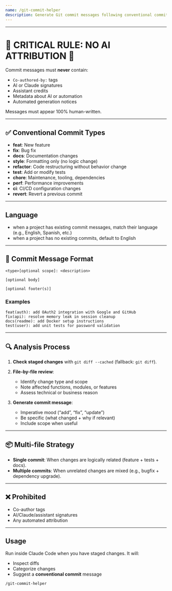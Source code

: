 ```yaml
---
name: /git-commit-helper
description: Generate Git commit messages following conventional commit standards. Analyzes staged changes and outputs human-like commit messages with no AI attribution.
---
```


---

# 🚨 CRITICAL RULE: NO AI ATTRIBUTION 🚨

Commit messages must **never** contain:

- `Co-authored-by:` tags
- AI or Claude signatures
- Assistant credits
- Metadata about AI or automation
- Automated generation notices

Messages must appear 100% human-written.

---

## ✅ Conventional Commit Types

- **feat**: New feature
- **fix**: Bug fix
- **docs**: Documentation changes
- **style**: Formatting only (no logic change)
- **refactor**: Code restructuring without behavior change
- **test**: Add or modify tests
- **chore**: Maintenance, tooling, dependencies
- **perf**: Performance improvements
- **ci**: CI/CD configuration changes
- **revert**: Revert a previous commit

---

## Language

- when a project has existing commit messages, match their language (e.g., English, Spanish, etc.)
- when a project has no existing commits, default to English

---

## 📝 Commit Message Format

```
<type>[optional scope]: <description>

[optional body]

[optional footer(s)]
```

### Examples

```
feat(auth): add OAuth2 integration with Google and GitHub
fix(api): resolve memory leak in session cleanup
docs(readme): add Docker setup instructions
test(user): add unit tests for password validation
```

---

## 🔍 Analysis Process

1. **Check staged changes** with `git diff --cached` (fallback: `git diff`).
2. **File-by-file review**:
   - Identify change type and scope
   - Note affected functions, modules, or features
   - Assess technical or business reason

3. **Generate commit message**:
   - Imperative mood (“add”, “fix”, “update”)
   - Be specific (what changed + why if relevant)
   - Include scope when useful

---

## 📦 Multi-file Strategy

- **Single commit**: When changes are logically related (feature + tests + docs).
- **Multiple commits**: When unrelated changes are mixed (e.g., bugfix + dependency upgrade).

---

## ❌ Prohibited

- Co-author tags
- AI/Claude/assistant signatures
- Any automated attribution

---

## Usage

Run inside Claude Code when you have staged changes. It will:

- Inspect diffs
- Categorize changes
- Suggest a **conventional commit** message

```bash
/git-commit-helper
```
